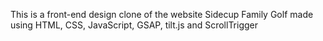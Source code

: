 This is a front-end design clone of the website Sidecup Family Golf made using HTML, CSS, JavaScript, GSAP, tilt.js and ScrollTrigger